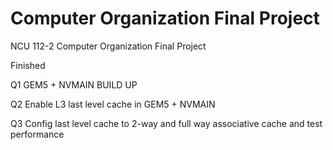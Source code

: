 # Computer Organization Final Project
NCU 112-2 Computer Organization Final Project

Finished

Q1 GEM5 + NVMAIN BUILD UP

Q2 Enable L3 last level cache in GEM5 + NVMAIN

Q3 Config last level cache to 2-way and full way associative cache and test performance
